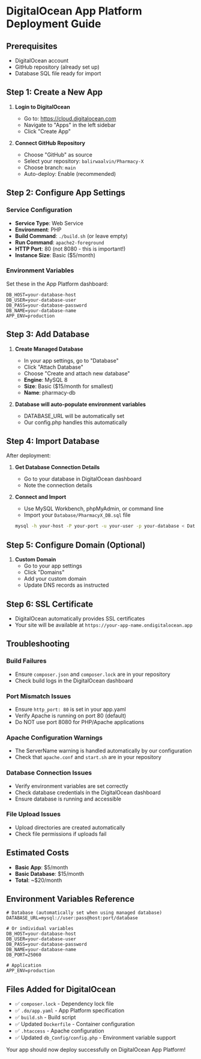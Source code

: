 # DigitalOcean App Platform Deployment Guide

## Prerequisites
- DigitalOcean account
- GitHub repository (already set up)
- Database SQL file ready for import

## Step 1: Create a New App

1. **Login to DigitalOcean**
   - Go to: https://cloud.digitalocean.com
   - Navigate to "Apps" in the left sidebar
   - Click "Create App"

2. **Connect GitHub Repository**
   - Choose "GitHub" as source
   - Select your repository: `balirwaalvin/Pharmacy-X`
   - Choose branch: `main`
   - Auto-deploy: Enable (recommended)

## Step 2: Configure App Settings

### Service Configuration
- **Service Type**: Web Service
- **Environment**: PHP
- **Build Command**: `./build.sh` (or leave empty)
- **Run Command**: `apache2-foreground`
- **HTTP Port**: 80 (not 8080 - this is important!)
- **Instance Size**: Basic ($5/month)

### Environment Variables
Set these in the App Platform dashboard:

```
DB_HOST=your-database-host
DB_USER=your-database-user
DB_PASS=your-database-password
DB_NAME=your-database-name
APP_ENV=production
```

## Step 3: Add Database

1. **Create Managed Database**
   - In your app settings, go to "Database"
   - Click "Attach Database"
   - Choose "Create and attach new database"
   - **Engine**: MySQL 8
   - **Size**: Basic ($15/month for smallest)
   - **Name**: pharmacy-db

2. **Database will auto-populate environment variables**
   - DATABASE_URL will be automatically set
   - Our config.php handles this automatically

## Step 4: Import Database

After deployment:

1. **Get Database Connection Details**
   - Go to your database in DigitalOcean dashboard
   - Note the connection details

2. **Connect and Import**
   - Use MySQL Workbench, phpMyAdmin, or command line
   - Import your `Database/PharmacyX_DB.sql` file

   ```bash
   mysql -h your-host -P your-port -u your-user -p your-database < Database/PharmacyX_DB.sql
   ```

## Step 5: Configure Domain (Optional)

1. **Custom Domain**
   - Go to your app settings
   - Click "Domains"
   - Add your custom domain
   - Update DNS records as instructed

## Step 6: SSL Certificate

- DigitalOcean automatically provides SSL certificates
- Your site will be available at `https://your-app-name.ondigitalocean.app`

## Troubleshooting

### Build Failures
- Ensure `composer.json` and `composer.lock` are in your repository
- Check build logs in the DigitalOcean dashboard

### Port Mismatch Issues
- Ensure `http_port: 80` is set in your app.yaml
- Verify Apache is running on port 80 (default)
- Do NOT use port 8080 for PHP/Apache applications

### Apache Configuration Warnings
- The ServerName warning is handled automatically by our configuration
- Check that `apache.conf` and `start.sh` are in your repository

### Database Connection Issues
- Verify environment variables are set correctly
- Check database credentials in the DigitalOcean dashboard
- Ensure database is running and accessible

### File Upload Issues
- Upload directories are created automatically
- Check file permissions if uploads fail

## Estimated Costs

- **Basic App**: $5/month
- **Basic Database**: $15/month
- **Total**: ~$20/month

## Environment Variables Reference

```
# Database (automatically set when using managed database)
DATABASE_URL=mysql://user:pass@host:port/database

# Or individual variables
DB_HOST=your-database-host
DB_USER=your-database-user
DB_PASS=your-database-password
DB_NAME=your-database-name
DB_PORT=25060

# Application
APP_ENV=production
```

## Files Added for DigitalOcean

- ✅ `composer.lock` - Dependency lock file
- ✅ `.do/app.yaml` - App Platform specification
- ✅ `build.sh` - Build script
- ✅ Updated `Dockerfile` - Container configuration
- ✅ `.htaccess` - Apache configuration
- ✅ Updated `db_Config/config.php` - Environment variable support

Your app should now deploy successfully on DigitalOcean App Platform!
